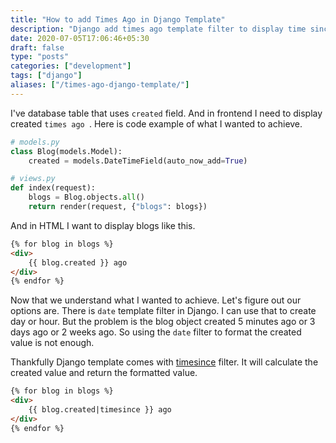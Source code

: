 ```yaml
---
title: "How to add Times Ago in Django Template"
description: "Django add times ago template filter to display time since posted."
date: 2020-07-05T17:06:46+05:30
draft: false
type: "posts"
categories: ["development"]
tags: ["django"]
aliases: ["/times-ago-django-template/"]
---
```


I've database table that uses `created` field. And in frontend I need to display created `times ago `. Here is code example of what I wanted to achieve.

```python
# models.py
class Blog(models.Model):
    created = models.DateTimeField(auto_now_add=True)

# views.py
def index(request):
    blogs = Blog.objects.all()
    return render(request, {"blogs": blogs})
```

And in HTML I want to display blogs like this.

```html
{% for blog in blogs %}
<div>
    {{ blog.created }} ago
</div>
{% endfor %}
```

Now that we understand what I wanted to achieve. Let's figure out our options are. There is `date` template filter in Django. I can use that to create day or hour. But the problem is the blog object created 5 minutes ago or 3 days ago or 2 weeks ago. So using the `date` filter to format the created value is not enough.

Thankfully Django template comes with [timesince](https://docs.djangoproject.com/en/3.0/ref/templates/builtins/#timesince) filter. It will calculate the created value and return the formatted value. 

```html
{% for blog in blogs %}
<div>
    {{ blog.created|timesince }} ago
</div>
{% endfor %}
```










